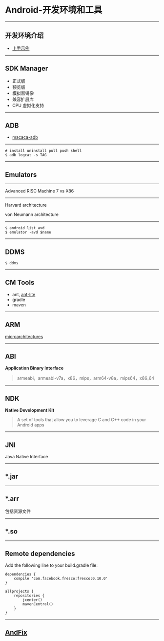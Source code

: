 # Android-开发环境和工具

- - -

## 开发环境介绍

- [上手示例](https://github.com/xudafeng/android-app-bootstrap)

- - -

## SDK Manager

- 正式版
- 预览版
- 模拟器镜像
- 兼容扩展库
- CPU 虚拟化支持

- - -

## ADB

- [macaca-adb](https://github.com/macacajs/macaca-adb)

- - -

```shell
# install uninstall pull push shell
$ adb logcat -s TAG
```

- - -

## Emulators

- - -

Advanced RISC Machine 7 vs X86

- - -

Harvard architecture

von Neumann architecture

- - -

```shell
$ android list avd
$ emulator -avd $name
```

- - -

## DDMS

```shell
$ ddms
```

- - -

## CM Tools

- ant, [ant-lite](https://github.com/xudafeng/ant-lite)
- gradle
- maven

- - -

## ARM

[microarchitectures](https://en.wikipedia.org/wiki/List_of_ARM_microarchitectures)

- - -

## ABI

**Application Binary Interface**

> armeabi，armeabi-v7a，x86，mips，arm64-v8a，mips64，x86_64

- - -

## NDK

**Native Development Kit**

> A set of tools that allow you to leverage C and C++ code in your Android apps

- - -

## JNI

Java Native Interface

- - -

## *.jar

- - -

## *.arr

包括资源文件

- - -

## *.so

- - -

## Remote dependencies

Add the following line to your build.gradle file:

```
dependencies {
    compile 'com.facebook.fresco:fresco:0.10.0'
}
```

```
allprojects {
    repositories {
        jcenter()
        mavenCentral()
    }
}
```

- - -

## [AndFix](https://github.com/alibaba/AndFix)
